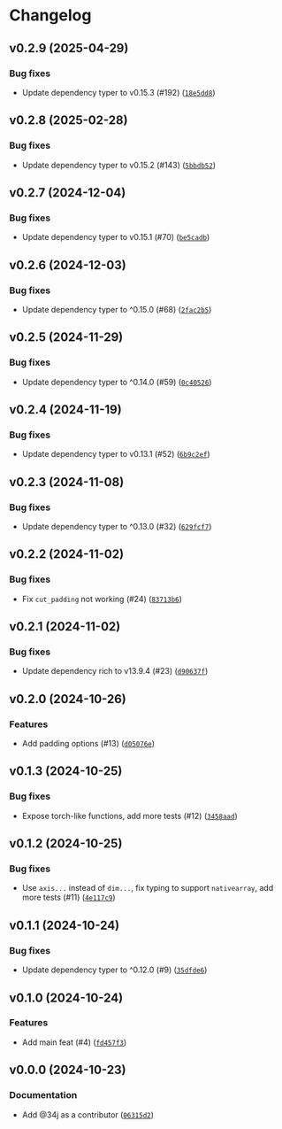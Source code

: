 # Changelog

## v0.2.9 (2025-04-29)

### Bug fixes

- Update dependency typer to v0.15.3 (#192) ([`18e5dd8`](https://github.com/34j/shift-nth-row-n-steps/commit/18e5dd8d95a7643726fa37486971d56f3ecf6bfe))

## v0.2.8 (2025-02-28)

### Bug fixes

- Update dependency typer to v0.15.2 (#143) ([`5bbdb52`](https://github.com/34j/shift-nth-row-n-steps/commit/5bbdb52b27f610ae02563bdc17270136fe772952))

## v0.2.7 (2024-12-04)

### Bug fixes

- Update dependency typer to v0.15.1 (#70) ([`be5cadb`](https://github.com/34j/shift-nth-row-n-steps/commit/be5cadb5411de1da5f24043b03f5035c17bfc0ae))

## v0.2.6 (2024-12-03)

### Bug fixes

- Update dependency typer to ^0.15.0 (#68) ([`2fac2b5`](https://github.com/34j/shift-nth-row-n-steps/commit/2fac2b510d9ce32da86ed2ad85889753d675c5d4))

## v0.2.5 (2024-11-29)

### Bug fixes

- Update dependency typer to ^0.14.0 (#59) ([`0c40526`](https://github.com/34j/shift-nth-row-n-steps/commit/0c405264fc02ca484b0473d453126a96e720f17d))

## v0.2.4 (2024-11-19)

### Bug fixes

- Update dependency typer to v0.13.1 (#52) ([`6b9c2ef`](https://github.com/34j/shift-nth-row-n-steps/commit/6b9c2ef8ffa72d918d45a2e4fcbeaed5bd14ce5e))

## v0.2.3 (2024-11-08)

### Bug fixes

- Update dependency typer to ^0.13.0 (#32) ([`629fcf7`](https://github.com/34j/shift-nth-row-n-steps/commit/629fcf7c7652d51995c140e5904aeae31afc2341))

## v0.2.2 (2024-11-02)

### Bug fixes

- Fix `cut_padding` not working (#24) ([`83713b6`](https://github.com/34j/shift-nth-row-n-steps/commit/83713b6a1b13c5c76c7e8601dcbadb4e8618adff))

## v0.2.1 (2024-11-02)

### Bug fixes

- Update dependency rich to v13.9.4 (#23) ([`d90637f`](https://github.com/34j/shift-nth-row-n-steps/commit/d90637f5e60eea4833dfa9e5e5e874af5100b9c0))

## v0.2.0 (2024-10-26)

### Features

- Add padding options (#13) ([`d05076e`](https://github.com/34j/shift-nth-row-n-steps/commit/d05076e87836b5d321de5c8b650646af57861aef))

## v0.1.3 (2024-10-25)

### Bug fixes

- Expose torch-like functions, add more tests (#12) ([`3458aad`](https://github.com/34j/shift-nth-row-n-steps/commit/3458aad340b25e9a83735c25b1cb4af8cb9772f5))

## v0.1.2 (2024-10-25)

### Bug fixes

- Use `axis...` instead of `dim...`, fix typing to support `nativearray`, add more tests (#11) ([`4e117c9`](https://github.com/34j/shift-nth-row-n-steps/commit/4e117c93babd0344a527ea1416ee40d59f7bd00d))

## v0.1.1 (2024-10-24)

### Bug fixes

- Update dependency typer to ^0.12.0 (#9) ([`35dfde6`](https://github.com/34j/shift-nth-row-n-steps/commit/35dfde61111d4c7dacdf365a25069be250efd20a))

## v0.1.0 (2024-10-24)

### Features

- Add main feat (#4) ([`fd457f3`](https://github.com/34j/shift-nth-row-n-steps/commit/fd457f3f2a71ae94bcd1af92c4c974431003e84f))

## v0.0.0 (2024-10-23)

### Documentation

- Add @34j as a contributor ([`06315d2`](https://github.com/34j/shift-nth-row-n-steps/commit/06315d2ad5f91ca507be2ca4d2a7fe7413d2dc2d))
